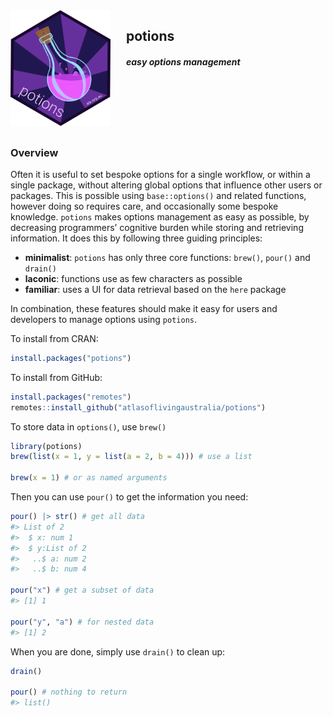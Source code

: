 
<!-- README.md is generated from README.Rmd. Please edit that file -->
<img src="man/figures/logo.png" align="left" style="margin: 0px 25px 0px 0px;" alt="" width="160"/>
<h2>
potions
</h2>
<h4>
<em>easy options management</em>
</h4>

<br> <br> <br> <br> <br>

<h3>
Overview
</h3>

Often it is useful to set bespoke options for a single workflow, or
within a single package, without altering global options that influence
other users or packages. This is possible using `base::options()` and
related functions, however doing so requires care, and occasionally some
bespoke knowledge. `potions` makes options management as easy as
possible, by decreasing programmers’ cognitive burden while storing and
retrieving information. It does this by following three guiding
principles:

- **minimalist**: `potions` has only three core functions: `brew()`,
  `pour()` and `drain()`
- **laconic**: functions use as few characters as possible
- **familiar**: uses a UI for data retrieval based on the `here` package

In combination, these features should make it easy for users and
developers to manage options using `potions`.

To install from CRAN:

``` r
install.packages("potions")
```

To install from GitHub:

``` r
install.packages("remotes")
remotes::install_github("atlasoflivingaustralia/potions")
```

To store data in `options()`, use `brew()`

``` r
library(potions)
brew(list(x = 1, y = list(a = 2, b = 4))) # use a list

brew(x = 1) # or as named arguments
```

Then you can use `pour()` to get the information you need:

``` r
pour() |> str() # get all data
#> List of 2
#>  $ x: num 1
#>  $ y:List of 2
#>   ..$ a: num 2
#>   ..$ b: num 4

pour("x") # get a subset of data
#> [1] 1

pour("y", "a") # for nested data
#> [1] 2
```

When you are done, simply use `drain()` to clean up:

``` r
drain()

pour() # nothing to return
#> list()
```

